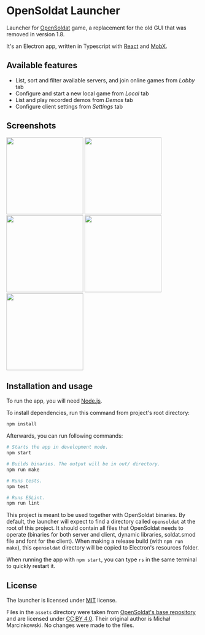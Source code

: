 # OpenSoldat Launcher

Launcher for [OpenSoldat](https://github.com/opensoldat/opensoldat) game, a replacement for the old GUI that was removed in version 1.8.

It's an Electron app, written in Typescript with [React](https://reactjs.org/) and [MobX](https://mobx.js.org).

## Available features

- List, sort and filter available servers, and join online games from _Lobby_ tab
- Configure and start a new local game from _Local_ tab
- List and play recorded demos from _Demos_ tab
- Configure client settings from _Settings_ tab

## Screenshots

<p>
    <img src="https://i.imgur.com/Qve2H0I.png" width="200">
    <img src="https://i.imgur.com/JFiXxDw.png" width="200">
    <img src="https://i.imgur.com/wRmHF8Q.png" width="200">
    <img src="https://i.imgur.com/BwxTSfi.png" width="200">
    <img src="https://i.imgur.com/YAb0PCU.png" width="200">
</p>

## Installation and usage

To run the app, you will need [Node.js](https://nodejs.org).

To install dependencies, run this command from project's root directory:

```sh
npm install
```

Afterwards, you can run following commands:

```sh
# Starts the app in development mode.
npm start

# Builds binaries. The output will be in out/ directory.
npm run make

# Runs tests.
npm test

# Runs ESLint.
npm run lint
```

This project is meant to be used together with OpenSoldat binaries. By default, the launcher will expect to find a directory called `opensoldat` at the root of this project. It should contain all files that OpenSoldat needs to operate (binaries for both server and client, dynamic libraries, soldat.smod file and font for the client). When making a release build (with `npm run make`), this `opensoldat` directory will be copied to Electron's resources folder.

When running the app with `npm start`, you can type `rs` in the same terminal to quickly restart it.

## License

The launcher is licensed under [MIT](./LICENSE) license.

Files in the `assets` directory were taken from [OpenSoldat's base repository](https://github.com/opensoldat/base) and are licensed under [CC BY 4.0](https://github.com/opensoldat/base/blob/master/LICENSE.txt). Their original author is Michał Marcinkowski. No changes were made to the files.
